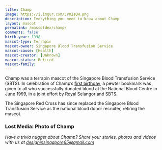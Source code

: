 ```yaml
---
title: Champ
image: https://i.imgur.com/JVO2IQH.png
description: Everything you need to know about Champ
layout: mascot
permalink: /mascotdex/champ/
comments: false
birth-year: 1998
mascot-type: Terrapin
mascot-owner: Singapore Blood Transfusion Service
mascot-cause: [Health]
mascot-creator: [Unknown]
mascot-status: Retired
mascot-family: 
---
```


Champ was a terrapin mascot of the Singapore Blood Transfusion Service (SBTS). In celebration of Champ’s <a href="https://www.moh.gov.sg/newsroom/1st-anniversary-of-singapore-blood-transfusion-service%27s-mascot-champ " target="_blank">first birthday</a>, a pewter bookmark was given to all who successfully donated blood at the National Blood Centre in June 1999, in a joint effort by Royal Selangor and SBTS.

The Singapore Red Cross has since replaced the Singapore Blood Transfusion Service as the national blood donor recruiter, retiring the mascot.

<h3>Lost Media: Photo of Champ</h3>

<i>Have a trivia nugget about Champ? Share your stories, photos and videos with us at designinsingapore65@gmail.com</i>
